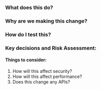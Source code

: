 ### What does this do?

### Why are we making this change?

### How do I test this?

### Key decisions and Risk Assessment:
  #### Things to consider:
  1. How will this affect security?
  1. How will this affect performance?
  1. Does this change any APIs?
